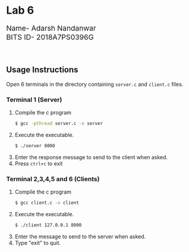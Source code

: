 # Lab 6
<div style="font-size: 1.2rem">
Name- Adarsh Nandanwar<br>
BITS ID- 2018A7PS0396G</div>
<br>
<br>

## Usage Instructions
Open 6 terminals in the directory containing `server.c` and `client.c` files.
### Terminal 1 (Server)
1. Compile the c program
    ```bash
    $ gcc -pthread server.c -o server
    ```
2. Execute the executable.
    ```bash
    $ ./server 8000
    ```
3. Enter the response message to send to the client when asked.
4. Press `ctrl+c` to exit
### Terminal 2,3,4,5 and 6 (Clients)
1. Compile the c program
    ```bash
    $ gcc client.c -o client
    ```
2. Execute the executable.
    ```bash
    $ ./client 127.0.0.1 8000
    ```
3. Enter the message to send to the server when asked.
4. Type "exit" to quit.
